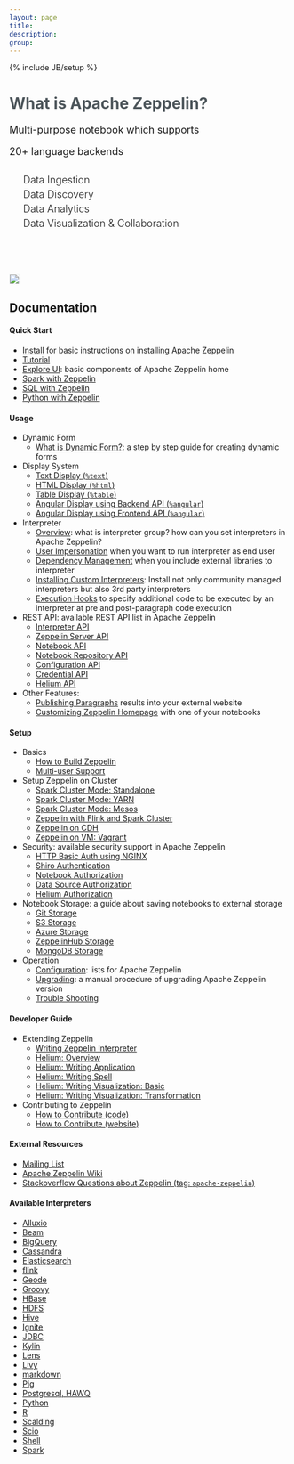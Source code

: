 ```yaml
---
layout: page
title:
description:
group:
---
```

<!--
Licensed under the Apache License, Version 2.0 (the "License");
you may not use this file except in compliance with the License.
You may obtain a copy of the License at

http://www.apache.org/licenses/LICENSE-2.0

Unless required by applicable law or agreed to in writing, software
distributed under the License is distributed on an "AS IS" BASIS,
WITHOUT WARRANTIES OR CONDITIONS OF ANY KIND, either express or implied.
See the License for the specific language governing permissions and
limitations under the License.
-->
{% include JB/setup %}
<br />
<div class="row">
  <div class="col-sm-6 col-md-6" style="padding-right:0;">
    <h1 style="color:#4c555a">What is Apache Zeppelin?</h1>
    <p style="margin-bottom: 0px; margin-top: 20px; font-size: 18px; font-style="font-family: "Roboto", sans-serif;">
      Multi-purpose notebook which supports
    </p>
    <p style="font-size: 18px; font-style="font-family: "Roboto", sans-serif;">
      20+ language backends
    </p>
    <ul style="list-style-type: none; padding-left:10px; margin-top: 30px;" >
      <li style="font-weight: 300; font-size:18px; margin: 5px;"><span class="glyphicon glyphicon-import" style="margin-right:10px"></span> Data Ingestion</li>
      <li style="font-weight: 300; font-size:18px; margin: 5px;"><span class="glyphicon glyphicon-eye-open" style="margin-right:10px"></span> Data Discovery</li>
      <li style="font-weight: 300; font-size:18px; margin: 5px;"><span class="glyphicon glyphicon-wrench" style="margin-right:10px"></span> Data Analytics</li>
      <li style="font-weight: 300; font-size:18px; margin: 5px;"><span class="glyphicon glyphicon-dashboard" style="margin-right:10px"></span> Data Visualization & Collaboration</li>
    </ul>
    <br/>
  </div>
  <div class="col-sm-6 col-md-6" style="padding:0;">
    <div class="hidden-xs" style="margin-top: 50px;"></div>
    <img class="img-responsive" style="border: 1px solid #ecf0f1;" src="./assets/themes/zeppelin/img/notebook.png" />
  </div>
</div>

## Documentation 

#### Quick Start

* [Install](./quickstart/install.html) for basic instructions on installing Apache Zeppelin
* [Tutorial](./quickstart/tutorial.html)
* [Explore UI](./quickstart/explore_ui.html): basic components of Apache Zeppelin home
* [Spark with Zeppelin](./quickstart/spark_with_zeppelin.html)
* [SQL with Zeppelin](./quickstart/sql_with_zeppelin.html)
* [Python with Zeppelin](./quickstart/python_with_zeppelin.html)
  
#### Usage 
* Dynamic Form 
  * [What is Dynamic Form?](./usage/dynamic_form/intro.html): a step by step guide for creating dynamic forms
* Display System 
  * [Text Display (`%text`)](./usage/display_system/basic.html#text)
  * [HTML Display (`%html`)](./usage/display_system/basic.html#html)
  * [Table Display (`%table`)](./usage/display_system/basic.html#table)
  * [Angular Display using Backend API (`%angular`)](./usage/display_system/angular_backend.html)
  * [Angular Display using Frontend API (`%angular`)](./usage/display_system/angular_frontend.html)
* Interpreter  
  * [Overview](./usage/interpreter/overview.html): what is interpreter group? how can you set interpreters in Apache Zeppelin?
  * [User Impersonation](./usage/interpreter/user_impersonation.html) when you want to run interpreter as end user
  * [Dependency Management](./usage/interpreter/dependency_management.html) when you include external libraries to interpreter
  * [Installing Custom Interpreters](./usage/interpreter/installation.html): Install not only community managed interpreters but also 3rd party interpreters
  * [Execution Hooks](./usage/interpreterexechooks.html) to specify additional code to be executed by an interpreter at pre and post-paragraph code execution
* REST API: available REST API list in Apache Zeppelin
  * [Interpreter API](./usage/rest_api/interpreter.html)
  * [Zeppelin Server API](./usage/rest_api/zeppelin_server.html)
  * [Notebook API](./usage/rest_api/notebook.html)
  * [Notebook Repository API](./usage/rest_api/notebookRepo.html)
  * [Configuration API](./usage/rest_api/configuration.html)
  * [Credential API](./usage/rest_api/credential.html)
  * [Helium API](./usage/rest_api/helium.html)
* Other Features:
  * [Publishing Paragraphs](./usage/other_features/publishing_paragraphs.html) results into your external website
  * [Customizing Zeppelin Homepage](./usage/other_features/customizing_homepage.html) with one of your notebooks
  
#### Setup 
* Basics 
  * [How to Build Zeppelin](./setup/basics/how_to_build.html)
  * [Multi-user Support](./setup/basics/multi_user_support.html)
* Setup Zeppelin on Cluster 
  * [Spark Cluster Mode: Standalone](./setup/cluster/spark_cluster_mode.html#spark-standalone-mode)
  * [Spark Cluster Mode: YARN](./setup/cluster/spark_cluster_mode.html#spark-on-yarn-mode)
  * [Spark Cluster Mode: Mesos](./setup/cluster/spark_cluster_mode.html#spark-on-mesos-mode)
  * [Zeppelin with Flink and Spark Cluster](./setup/cluster/zeppelin_with_flink_and_spark_cluster.html)
  * [Zeppelin on CDH](./setup/cluster/cdh.html)
  * [Zeppelin on VM: Vagrant](./setup/cluster/virtual_machine.html)
* Security: available security support in Apache Zeppelin
  * [HTTP Basic Auth using NGINX](./setup/security/authentication_nginx.html)
  * [Shiro Authentication](./setup/security/shiro_authentication.html)
  * [Notebook Authorization](./setup/security/notebook_authorization.html)
  * [Data Source Authorization](./setup/security/datasource_authorization.html)
  * [Helium Authorization](./security/helium_authorization.html)
* Notebook Storage: a guide about saving notebooks to external storage
  * [Git Storage](./setup/storage/storage.html#notebook-storage-in-local-git-repository)
  * [S3 Storage](./setup/storage/storage.html#notebook-storage-in-s3)
  * [Azure Storage](./setup/storage/storage.html#notebook-storage-in-azure)
  * [ZeppelinHub Storage](./setup/storage/storage.html#notebook-torage-in-zeppelinhub)
  * [MongoDB Storage](./setup/storage/storage.html#notebook-storage-in-mongodb)
* Operation 
  * [Configuration](./setup/operation/configuration.html): lists for Apache Zeppelin
  * [Upgrading](./setup/operation/upgrading.html): a manual procedure of upgrading Apache Zeppelin version
  * [Trouble Shooting](./setup/operation/trouble_shooting.html)
  
#### Developer Guide
* Extending Zeppelin
  * [Writing Zeppelin Interpreter](./development/writing_zeppelin_interpreter.html)
  * [Helium: Overview](./development/helium/overview.html)
  * [Helium: Writing Application](./development/helium/writing_application.html)
  * [Helium: Writing Spell](./development/helium/writing_spell.html)
  * [Helium: Writing Visualization: Basic](./development/helium/writing_visualization_basic.html)
  * [Helium: Writing Visualization: Transformation](./development/helium/writing_visualization_transformation.html)
* Contributing to Zeppelin
  * [How to Contribute (code)](./development/contribution/how_to_contribute_code.html)
  * [How to Contribute (website)](./development/contribution/how_to_contribute_website.html)

#### External Resources
  * [Mailing List](https://zeppelin.apache.org/community.html)
  * [Apache Zeppelin Wiki](https://cwiki.apache.org/confluence/display/ZEPPELIN/Zeppelin+Home)
  * [Stackoverflow Questions about Zeppelin (tag: `apache-zeppelin`)](http://stackoverflow.com/questions/tagged/apache-zeppelin)
  
#### Available Interpreters 
  * [Alluxio](./interpreter/alluxio.html)
  * [Beam](./interpreter/beam.html)
  * [BigQuery](./interpreter/bigquery.html)
  * [Cassandra](./interpreter/cassandra.html)
  * [Elasticsearch](./interpreter/elasticsearch.html)
  * [flink](./interpreter/flink.html)
  * [Geode](./interpreter/geode.html)
  * [Groovy](./interpreter/groovy.html)
  * [HBase](./interpreter/hbase.html)
  * [HDFS](./interpreter/hdfs.html)
  * [Hive](./interpreter/hive.html)
  * [Ignite](./interpreter/ignite.html)
  * [JDBC](./interpreter/jdbc.html)
  * [Kylin](./interpreter/kylin.html)
  * [Lens](./interpreter/lens.html)
  * [Livy](./interpreter/livy.html)
  * [markdown](./interpreter/markdown.html)
  * [Pig](./interpreter/pig.html)
  * [Postgresql, HAWQ](./interpreter/postgresql.html)
  * [Python](./interpreter/python.html)
  * [R](./interpreter/r.html)
  * [Scalding](./interpreter/scalding.html)
  * [Scio](./interpreter/scio.html)
  * [Shell](./interpreter/Shell.html)
  * [Spark](./interpreter/spark.html)
  
